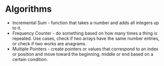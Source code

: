 # Algorithms

-   Incremental Sum - function that takes a number and adds all integers up to it.
-   Frequency Counter - do something based on how many times a thing is repeated. Use cases, check if two arrays have the same number entries, or check if two works are anagrams.
-   Multiple Pointers - create pointers or values that correspond to an index or position and move toward the beginning, middle or end based on a certain condition.
